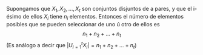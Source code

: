 Supongamos que $X_1,X_2,...,X_t$ son conjuntos disjuntos de a pares, y que el i-ésimo de ellos $X_i$ tiene $n_i$ elementos. Entonces el número de elementos posibles que se pueden seleccionar de uno ú otro de ellos es $$n_1+n_2+...+n_t$$
(Es análogo a decir que $|U_{i=1}^tX_i|=n_1+n_2+...+n_t$)